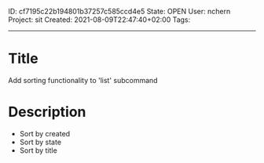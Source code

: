 ID: cf7195c22b194801b37257c585ccd4e5
State: OPEN
User: nchern
Project: sit
Created: 2021-08-09T22:47:40+02:00
Tags: 

---

# Title
Add sorting functionality to 'list' subcommand

# Description

- Sort by created
- Sort by state
- Sort by title
